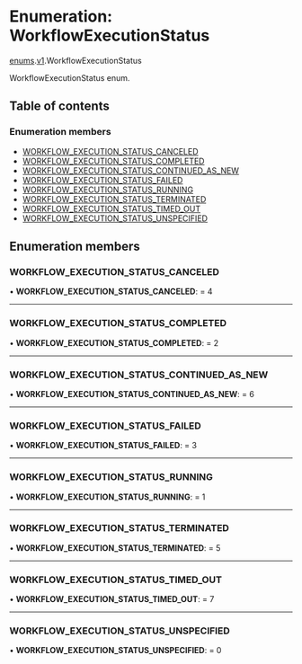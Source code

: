 # Enumeration: WorkflowExecutionStatus

[enums](../modules/proto.temporal.api.enums.md).[v1](../modules/proto.temporal.api.enums.v1.md).WorkflowExecutionStatus

WorkflowExecutionStatus enum.

## Table of contents

### Enumeration members

- [WORKFLOW\_EXECUTION\_STATUS\_CANCELED](proto.temporal.api.enums.v1.workflowexecutionstatus.md#workflow_execution_status_canceled)
- [WORKFLOW\_EXECUTION\_STATUS\_COMPLETED](proto.temporal.api.enums.v1.workflowexecutionstatus.md#workflow_execution_status_completed)
- [WORKFLOW\_EXECUTION\_STATUS\_CONTINUED\_AS\_NEW](proto.temporal.api.enums.v1.workflowexecutionstatus.md#workflow_execution_status_continued_as_new)
- [WORKFLOW\_EXECUTION\_STATUS\_FAILED](proto.temporal.api.enums.v1.workflowexecutionstatus.md#workflow_execution_status_failed)
- [WORKFLOW\_EXECUTION\_STATUS\_RUNNING](proto.temporal.api.enums.v1.workflowexecutionstatus.md#workflow_execution_status_running)
- [WORKFLOW\_EXECUTION\_STATUS\_TERMINATED](proto.temporal.api.enums.v1.workflowexecutionstatus.md#workflow_execution_status_terminated)
- [WORKFLOW\_EXECUTION\_STATUS\_TIMED\_OUT](proto.temporal.api.enums.v1.workflowexecutionstatus.md#workflow_execution_status_timed_out)
- [WORKFLOW\_EXECUTION\_STATUS\_UNSPECIFIED](proto.temporal.api.enums.v1.workflowexecutionstatus.md#workflow_execution_status_unspecified)

## Enumeration members

### WORKFLOW\_EXECUTION\_STATUS\_CANCELED

• **WORKFLOW\_EXECUTION\_STATUS\_CANCELED**: = 4

___

### WORKFLOW\_EXECUTION\_STATUS\_COMPLETED

• **WORKFLOW\_EXECUTION\_STATUS\_COMPLETED**: = 2

___

### WORKFLOW\_EXECUTION\_STATUS\_CONTINUED\_AS\_NEW

• **WORKFLOW\_EXECUTION\_STATUS\_CONTINUED\_AS\_NEW**: = 6

___

### WORKFLOW\_EXECUTION\_STATUS\_FAILED

• **WORKFLOW\_EXECUTION\_STATUS\_FAILED**: = 3

___

### WORKFLOW\_EXECUTION\_STATUS\_RUNNING

• **WORKFLOW\_EXECUTION\_STATUS\_RUNNING**: = 1

___

### WORKFLOW\_EXECUTION\_STATUS\_TERMINATED

• **WORKFLOW\_EXECUTION\_STATUS\_TERMINATED**: = 5

___

### WORKFLOW\_EXECUTION\_STATUS\_TIMED\_OUT

• **WORKFLOW\_EXECUTION\_STATUS\_TIMED\_OUT**: = 7

___

### WORKFLOW\_EXECUTION\_STATUS\_UNSPECIFIED

• **WORKFLOW\_EXECUTION\_STATUS\_UNSPECIFIED**: = 0
